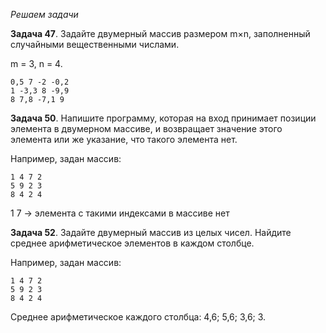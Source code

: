 *Решаем задачи*


**Задача 47**. Задайте двумерный массив размером m×n, заполненный случайными вещественными числами.

m = 3, n = 4.
```
0,5 7 -2 -0,2
1 -3,3 8 -9,9
8 7,8 -7,1 9
```

**Задача 50**. Напишите программу, которая на вход принимает позиции элемента в двумерном массиве, и возвращает значение этого элемента или же указание, что такого элемента нет.

Например, задан массив:

```
1 4 7 2
5 9 2 3
8 4 2 4
```

1 7 -> элемента с такими индексами в массиве нет

**Задача 52**. Задайте двумерный массив из целых чисел. Найдите среднее арифметическое элементов в каждом столбце.

Например, задан массив:
```
1 4 7 2
5 9 2 3
8 4 2 4
```
Среднее арифметическое каждого столбца: 4,6; 5,6; 3,6; 3.
